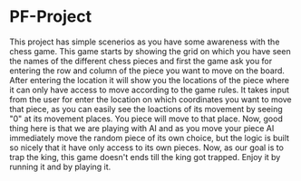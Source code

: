 # PF-Project
This project has simple scenerios as you have some awareness with the chess game.
This game starts by showing the grid on which you have seen the names of the different chess pieces and first the game ask you for entering the row and column of the piece you want to move on the board. 
After entering the location it will show you the locations of the piece where it can only have access to move according to the game rules.
It takes input from the user for enter the location on which coordinates you want to move that piece, as you can easily see the loactions of its movement by seeing "0" at its movement places.
You piece will move to that place.
Now, good thing here is that we are playing with AI and as you move your piece AI immediately move the random piece of its own choice, but the logic is built so nicely that it have only access to its own pieces.
Now, as our goal is to trap the king, this game doesn't ends till the king got trapped.
Enjoy it by running it and by playing it.
